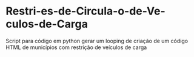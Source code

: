 # Restri-es-de-Circula-o-de-Ve-culos-de-Carga
Script para código em python gerar um looping de criação de um código HTML de municípios com restrição de veículos de carga
